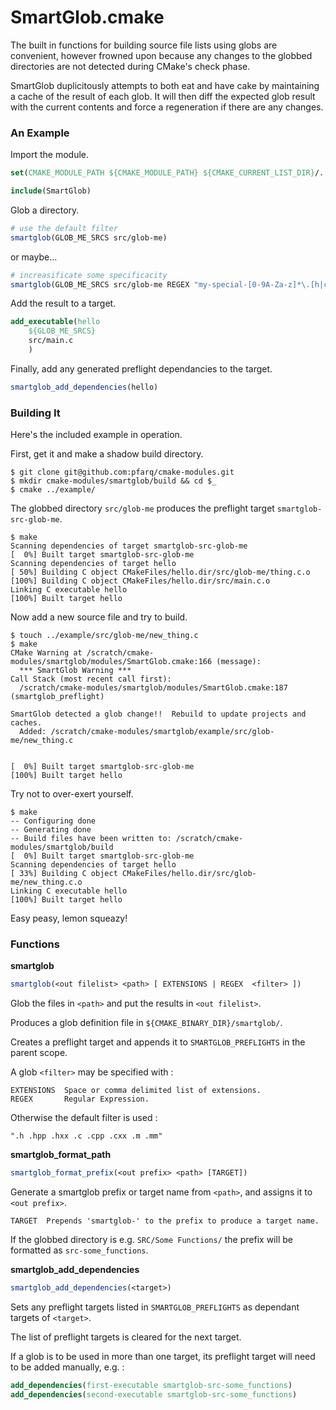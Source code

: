 SmartGlob.cmake
===============

The built in functions for building source file lists using globs are convenient, however frowned upon because any changes to the globbed directories are not detected during CMake's check phase.

SmartGlob duplicitously attempts to both eat and have cake by maintaining a cache of the result of each glob.  It will then diff the expected glob result with the current contents and force a regeneration if there are any changes.

### An Example

Import the module.

```cmake
set(CMAKE_MODULE_PATH ${CMAKE_MODULE_PATH} ${CMAKE_CURRENT_LIST_DIR}/../modules)

include(SmartGlob)
```

Glob a directory.

```cmake
# use the default filter
smartglob(GLOB_ME_SRCS src/glob-me)
```

or maybe...

```cmake
# increasificate some specificacity
smartglob(GLOB_ME_SRCS src/glob-me REGEX "my-special-[0-9A-Za-z]*\.[h|c]$")
```

Add the result to a target.

```cmake
add_executable(hello
	${GLOB_ME_SRCS}
	src/main.c
	)
```

Finally, add any generated preflight dependancies to the target.

```cmake
smartglob_add_dependencies(hello)
```

### Building It

Here's the included example in operation.

First, get it and make a shadow build directory.

```
$ git clone git@github.com:pfarq/cmake-modules.git
$ mkdir cmake-modules/smartglob/build && cd $_
$ cmake ../example/
```

The globbed directory `src/glob-me` produces the preflight target `smartglob-src-glob-me`.

```
$ make
Scanning dependencies of target smartglob-src-glob-me
[  0%] Built target smartglob-src-glob-me
Scanning dependencies of target hello
[ 50%] Building C object CMakeFiles/hello.dir/src/glob-me/thing.c.o
[100%] Building C object CMakeFiles/hello.dir/src/main.c.o
Linking C executable hello
[100%] Built target hello
```

Now add a new source file and try to build.

```
$ touch ../example/src/glob-me/new_thing.c
$ make
CMake Warning at /scratch/cmake-modules/smartglob/modules/SmartGlob.cmake:166 (message):
  *** SmartGlob Warning ***
Call Stack (most recent call first):
  /scratch/cmake-modules/smartglob/modules/SmartGlob.cmake:187 (smartglob_preflight)

SmartGlob detected a glob change!!  Rebuild to update projects and caches.
  Added: /scratch/cmake-modules/smartglob/example/src/glob-me/new_thing.c


[  0%] Built target smartglob-src-glob-me
[100%] Built target hello
```

Try not to over-exert yourself.

```
$ make
-- Configuring done
-- Generating done
-- Build files have been written to: /scratch/cmake-modules/smartglob/build
[  0%] Built target smartglob-src-glob-me
Scanning dependencies of target hello
[ 33%] Building C object CMakeFiles/hello.dir/src/glob-me/new_thing.c.o
Linking C executable hello
[100%] Built target hello
```
Easy peasy, lemon squeazy!

### Functions

**smartglob**

```cmake
smartglob(<out filelist> <path> [ EXTENSIONS | REGEX  <filter> ])
```

Glob the files in `<path>` and put the results in `<out filelist>`.

Produces a glob definition file in `${CMAKE_BINARY_DIR}/smartglob/`.

Creates a preflight target and appends it to `SMARTGLOB_PREFLIGHTS` in the parent scope.

A glob `<filter>` may be specified with :

```
EXTENSIONS 	Space or comma delimited list of extensions.
REGEX 		Regular Expression.
```
	
Otherwise the default filter is used :

```
".h .hpp .hxx .c .cpp .cxx .m .mm"
```

**smartglob_format_path**

```cmake
smartglob_format_prefix(<out prefix> <path> [TARGET])
```

Generate a smartglob prefix or target name from `<path>`, and assigns it to `<out prefix>`.

```
TARGET 	Prepends 'smartglob-' to the prefix to produce a target name.
```	

If the globbed directory is e.g. `SRC/Some Functions/` the prefix will be formatted as `src-some_functions`.

**smartglob_add_dependencies**

```cmake
smartglob_add_dependencies(<target>)
```

Sets any preflight targets listed in `SMARTGLOB_PREFLIGHTS` as dependant targets of `<target>`.  

The list of preflight targets is cleared for the next target.

If a glob is to be used in more than one target, its preflight target will need to be added manually, e.g.  :

```cmake
add_dependencies(first-executable smartglob-src-some_functions)
add_dependencies(second-executable smartglob-src-some_functions)
```
